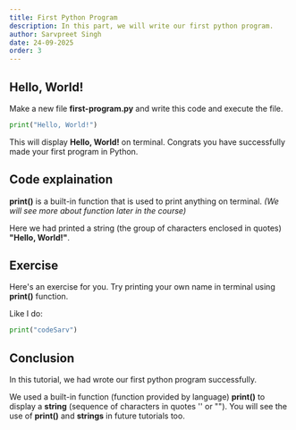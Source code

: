 ```yaml
---
title: First Python Program
description: In this part, we will write our first python program.
author: Sarvpreet Singh
date: 24-09-2025
order: 3
---
```


## Hello, World!

Make a new file **first-program.py** and write this code and execute the file.

```python
print("Hello, World!")
```

This will display **Hello, World!** on terminal. Congrats you have successfully made your first program in Python.

## Code explaination

**print()** is a built-in function that is used to print anything on terminal. _*(We will see more about function later in the course)*_

Here we had printed a string (the group of characters enclosed in quotes) **"Hello, World!"**.

## Exercise

Here's an exercise for you. Try printing your own name in terminal using **print()** function.

Like I do:

```python
print("codeSarv")
```

## Conclusion

In this tutorial, we had wrote our first python program successfully.

We used a built-in function (function provided by language) **print()** to display a **string** (sequence of characters in quotes '' or ""). You will see the use of **print()** and **strings** in future tutorials too.
